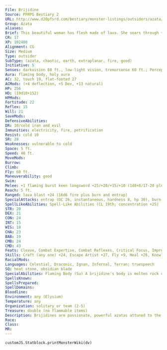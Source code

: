 ```yaml
---
File: Brijidine
Source: PFRPG Bestiary 2
URL: http://www.d20pfsrd.com/bestiary/monster-listings/outsiders/azata/azata-brijidine
Group: Azata
aliases: 
Brief: This beautiful woman has flesh made of lava. She soars through the sky on a trail of fire.
CR: 17
XP: 102400
Alignment: CG
Size: Medium
Type: outsider
SubType: (azata, chaotic, earth, extraplanar, fire, good)
Initiative: 5
Senses: darkvision 60 ft., low-light vision, tremorsense 60 ft.; Perception +26
Aura: flaming body, holy aura
AC: 32, touch 19, flat-footed 27
ACMods: (+4 deflection, +5 Dex, +13 natural)
HP: 256
HD: (19d10+152)
HPMods: 
Fortitude: 22
Reflex: 15
Will: 21
SaveMods: 
DefensiveAbilities: 
DR: 10/cold iron and evil
Immunities: electricity, fire, petrification
Resist: cold 10
SR: 28
Weaknesses: vulnerable to cold
Space: 5 ft.
Speed: 40 ft.
MoveMods: 
Burrow: 
Climb: 
Fly: 60 ft.
Maneuverability: good
Swim: 
Melee: +1 flaming burst keen longsword +25/+20/+15/+10 (1d8+8/17-20 plus 1d6 fire and burn)
Reach: 5 ft.
Ranged: lava blast +24 (16d6 fire plus burn and entrap)
SpecialAttacks: entrap (DC 26, instantaneous, hardness 8, hp 30), burn (2d6, DC 26), trample (1d8+7, DC 24)
SpellLikeAbilities: Spell-Like Abilities (CL 19th; concentration +25)  Constant-holy aura (DC 24)   At Will-flaming sphere (DC 18), heat metal (DC 18), meld into stone (self only), soften earth and stone, stone shape   5/day-cure serious wounds, flame strike (DC 21), move earth, spike stones (DC 20), stone tell, summon nature's ally V (earth and fire elementals only), wall of stone (DC 22)   3/day-earthquake, fire storm (DC 23), heal, stoneskin, wall of fire
STR: 20
DEX: 21
CON: 24
INT: 15
WIS: 18
CHA: 23
BAB: 19
CMB: 24
CMD: 43
Feats: Cleave, Combat Expertise, Combat Reflexes, Critical Focus, Improved Bull Rush, Iron Will, Lunge, Power Attack, Staggering Critical, Toughness
Skills: Craft (any one) +24, Escape Artist +27, Fly +9, Heal +26, Knowledge (nature) +24, Knowledge (planes) +24, Perception +26, Perform (oratory) +25, Sense Motive +26
RacialMods: 
Languages: Celestial, Draconic, Ignan, Infernal, Terran; truespeech
SQ: heat stone, obsidian blade
SpecialAbilities: Flaming Body (Su) A brijidine's body is molten rock covered in dancing flames. Anyone striking a brijidine with a natural weapon or unarmed strike takes 1d6 points of fire damage. A creature that grapples a brijidine or is grappled by one takes 6d6 points of fire damage each round the grapple persists.  Heat Stone (Su) Whenever a brijidine uses her meld into stone, soften earth and stone, spike stones, stone shape, or wall of stone spell-like abilities, she can have the affected stone radiate intense heat for 1 minute. Any creature within 5 feet of the stone takes 1d6 fire damage per round.  Lava Blast (Su) A brijidine can hurl a glob of lava at a target as a standard action. This attack has a range increment of 30 feet.  Obsidian Blade (Ex) At will as a free action, a brijidine can create a blade of jagged volcanic glass that functions as a +1 flaming burst keen longsword. One round after it leaves the brijidine's grasp, the weapon decays into useless powder.
SpellsKnown: 
SpellsPrepared: 
SpellDomains: 
Bloodline: 
Environment: any (Elysium)
Temperature: any
Organization: solitary or team (2-5)
Treasure: double (no flammable items)
Description: Brijidines are passionate, powerful azatas attuned to the powers of earth and fire. They love basking in volcanoes, writing poetry, tending to sick creatures, and pursuing spicy recipes. The quickest way to befriend a brijidine is to present her with a fireproof copy of an exotic poem or a bag of rare peppers. Though their power is tied to primal destruction, they are quick-witted and love clever wordplay, whether in a sonnet or a dirty limerick.  The brijidine sees fire as a form of purity, a marked difference from its classical association with devastation and destruction. To a brijidine, the existence of hellfire is the rankest blasphemy, and while many azatas look to the demons of the Abyss as their greatest enemies, it is among the devils of Hell that most brijidines find focus for their anger. The fact that devils are immune to fire, the brijidine's greatest strength, frustrates and angers these azatas all the more, forcing them to become far more imaginative and creative in their tactics when facing such foes. A brijidine stands 5-1/2 feet tall and weighs 150 pounds.
Race: 
Class: 
MR: 
---
```

```dataviewjs
customJS.Statblock.printMonsterWiki(dv)
```
